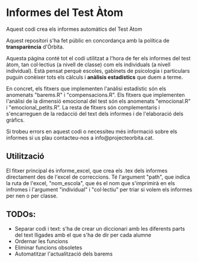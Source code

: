 # Informes del Test Àtom
Aquest codi crea els informes automàtics del Test Àtom

Aquest repositori s'ha fet públic en concordança amb la política de **transparència** d'Òrbita. 

Aquesta pàgina conté tot el codi utilitzat a l'hora de fer els informes del test àtom, tan col·lectius (a nivell de classe) com els individuals (a nivell individual). Està pensat perquè escoles, gabinets de psicologia i particulars puguin conèixer tots els càlculs i **anàlisis estadístics** que duem a terme. 

En concret, els fitxers que implementen l'anàlisi estadístic són els anomenats "barems.R" i "compensacions.R". Els fitxers que implementen l'anàlisi de la dimensió emocional del test són els anomenats "emocional.R" i "emocional_petits.R". La resta de fitxers són complementaris i s'encarreguen de la redacció del text dels informes i de l'elaboració dels gràfics. 

Si trobeu errors en aquest codi o necessiteu més informació sobre els informes si us plau contacteu-nos a info\@projecteorbita.cat.

## Utilització

El fitxer principal és informe_excel, que crea els .tex dels informes directament des de l'excel de correccions. Té l'argument "path", que indica la ruta de l'excel, "nom_escola", que és el nom que s'imprimirà en els infromes i l'argument "individual" i "col·lectiu" per triar si volem els informes per nen o per classe.

## TODOs:

- Separar codi i text: s'ha de crear un diccionari amb les diferents parts del text lligades amb el que s'ha de dir per cada alumne
- Ordernar les funcions
- Eliminar funcions obsoletes
- Automatitzar l'actualització dels barems